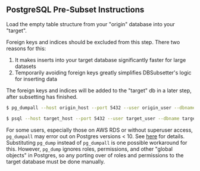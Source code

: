 ## PostgreSQL Pre-Subset Instructions

Load the empty table structure from your "origin" database into your "target".

Foreign keys and indices should be excluded from this step. There two reasons for this:

1) It makes inserts into your target database significantly faster for large datasets
2) Temporarily avoiding foreign keys greatly simplifies DBSubsetter's logic for inserting data

The foreign keys and indices will be added to the "target" db in a later step, after subsetting has finished.

```sh
$ pg_dumpall --host origin_host --port 5432 --user origin_user --dbname origin_db_name --section pre-data --file pre-data-dump.sql

$ psql --host target_host --port 5432 --user target_user --dbname target_db_name --file pre-data-dump.sql
```

For some users, especially those on AWS RDS or without superuser access, `pg_dumpall` may error out on Postgres versions < 10. See [here](http://www.thatguyfromdelhi.com/2016/12/custom-pgdumpall-now-works-with-aws.html) for details.
Substituting `pg_dump` instead of `pg_dumpall` is one possible workaround for this. However, `pg_dump` ignores roles, permissions, and other "global objects" in Postgres,
so any porting over of roles and permissions to the target database must be done manually.
